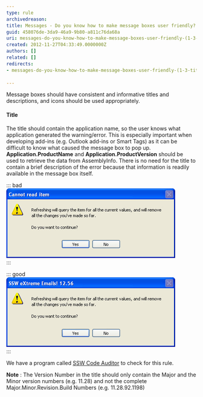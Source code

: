 ```yaml
---
type: rule
archivedreason: 
title: Messages - Do you know how to make message boxes user friendly? (1/3 Titles)
guid: 458076de-3da9-46a9-9b80-a811c76da68a
uri: messages-do-you-know-how-to-make-message-boxes-user-friendly-(1-3-titles)
created: 2012-11-27T04:33:49.0000000Z
authors: []
related: []
redirects:
- messages-do-you-know-how-to-make-message-boxes-user-friendly-(1-3-titles)

---
```


Message boxes should have consistent and informative titles and descriptions, and icons should be used appropriately.

<!--endintro-->

#### Title

The title should contain the application name, so the user knows what application generated the warning/error. This is especially important when developing add-ins (e.g. Outlook add-ins or Smart Tags) as it can be difficult to know what caused the message box to pop up.  **Application.ProductName** and  **Application.ProductVersion** should be used to retrieve the data from AssemblyInfo. There is no need for the title to contain a brief description of the error because that information is readily available in the message box itself.


::: bad  
![Figure: Bad Example - Title contains brief description of error, which is already contained in the message box](../../assets/BadMsgTitle.jpg)  
:::


::: good  
![Figure: Good Example - Title contains Product Name ("SSW eXtreme Emails!") and Product Version ("12.56")](../../assets/GoodMsgTitle.jpg)  
:::

We have a program called [SSW Code Auditor](http://www.ssw.com.au/ssw/CodeAuditor/Rules.aspx#TitleCS) to check for this rule.

 **Note** : The Version Number in the title should only contain the Major and the Minor version numbers (e.g. 11.28) and not the complete Major.Minor.Revision.Build Numbers (e.g. 11.28.92.1198)
